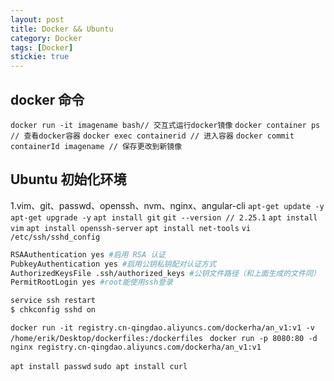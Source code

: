 ```yaml
---
layout: post
title: Docker && Ubuntu
category: Docker
tags: [Docker]
stickie: true
---
```


## docker 命令

`docker run -it imagename bash// 交互式运行docker镜像`
`docker container ps // 查看docker容器`
`docker exec containerid // 进入容器`
`docker commit containerId imagename // 保存更改到新镜像`

## Ubuntu 初始化环境

1.vim、git、passwd、openssh、nvm、nginx、angular-cli
`apt-get update -y`
`apt-get upgrade -y`
`apt install git` `git --version // 2.25.1`
`apt install vim`
`apt install openssh-server`
`apt install net-tools`
`vi /etc/ssh/sshd_config`

```sh
RSAAuthentication yes #启用 RSA 认证
PubkeyAuthentication yes #启用公钥私钥配对认证方式
AuthorizedKeysFile .ssh/authorized_keys #公钥文件路径（和上面生成的文件同）
PermitRootLogin yes #root能使用ssh登录

service ssh restart
$ chkconfig sshd on
```

`docker run -it registry.cn-qingdao.aliyuncs.com/dockerha/an_v1:v1 -v /home/erik/Desktop/dockerfiles:/dockerfiles `
`docker run -p 8080:80 -d nginx registry.cn-qingdao.aliyuncs.com/dockerha/an_v1:v1`

`apt install passwd`
`sudo apt install curl`

